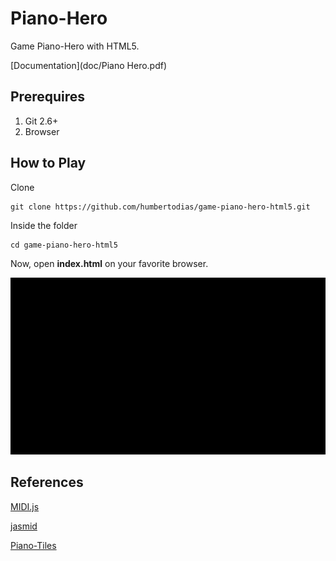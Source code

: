 # Piano-Hero


Game Piano-Hero with HTML5.

[Documentation](doc/Piano Hero.pdf)


## Prerequires

1. Git 2.6+
3. Browser


## How to Play

Clone

```
git clone https://github.com/humbertodias/game-piano-hero-html5.git
```

Inside the folder

```
cd game-piano-hero-html5
```

Now, open **index.html** on your favorite browser.

![Preview](doc/demo.gif)



## References

[MIDI.js](https://galactic.ink/midi-js/)

[jasmid](https://github.com/gasman/jasmid)

[Piano-Tiles](http://tanksw.com/piano-tiles/)